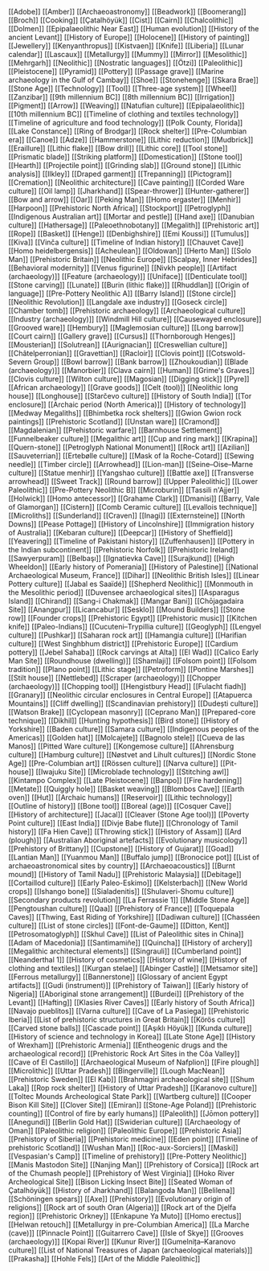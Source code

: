 [[Adobe]]
[[Amber]]
[[Archaeoastronomy]]
[[Beadwork]]
[[Boomerang]]
[[Broch]]
[[Cooking]]
[[Çatalhöyük]]
[[Cist]]
[[Cairn]]
[[Chalcolithic]]
[[Dolmen]]
[[Epipalaeolithic Near East]]
[[Human evolution]]
[[History of the ancient Levant]]
[[History of Europe]]
[[Holocene]]
[[History of painting]]
[[Jewellery]]
[[Kenyanthropus]]
[[Kistvaen]]
[[Knife]]
[[Liberia]]
[[Lunar calendar]]
[[Lascaux]]
[[Metallurgy]]
[[Mummy]]
[[Mirror]]
[[Mesolithic]]
[[Mehrgarh]]
[[Neolithic]]
[[Nostratic languages]]
[[Ötzi]]
[[Paleolithic]]
[[Pleistocene]]
[[Pyramid]]
[[Pottery]]
[[Passage grave]]
[[Marine archaeology in the Gulf of Cambay]]
[[Shoe]]
[[Stonehenge]]
[[Skara Brae]]
[[Stone Age]]
[[Technology]]
[[Tool]]
[[Three-age system]]
[[Wheel]]
[[Zanzibar]]
[[9th millennium BC]]
[[8th millennium BC]]
[[Irrigation]]
[[Pigment]]
[[Arrow]]
[[Weaving]]
[[Natufian culture]]
[[Epipalaeolithic]]
[[10th millennium BC]]
[[Timeline of clothing and textiles technology]]
[[Timeline of agriculture and food technology]]
[[Polk County, Florida]]
[[Lake Constance]]
[[Ring of Brodgar]]
[[Rock shelter]]
[[Pre-Columbian era]]
[[Canoe]]
[[Adze]]
[[Hammerstone]]
[[Lithic reduction]]
[[Mudbrick]]
[[Eraillure]]
[[Lithic flake]]
[[Bow drill]]
[[Lithic core]]
[[Tool stone]]
[[Prismatic blade]]
[[Striking platform]]
[[Domestication]]
[[Stone tool]]
[[Hearth]]
[[Projectile point]]
[[Grinding slab]]
[[Ground stone]]
[[Lithic analysis]]
[[Ilkley]]
[[Draped garment]]
[[Trepanning]]
[[Pictogram]]
[[Cremation]]
[[Neolithic architecture]]
[[Cave painting]]
[[Corded Ware culture]]
[[Oil lamp]]
[[Jharkhand]]
[[Spear-thrower]]
[[Hunter-gatherer]]
[[Bow and arrow]]
[[Oar]]
[[Peking Man]]
[[Homo ergaster]]
[[Menhir]]
[[Harpoon]]
[[Prehistoric North Africa]]
[[Stockport]]
[[Petroglyph]]
[[Indigenous Australian art]]
[[Mortar and pestle]]
[[Hand axe]]
[[Danubian culture]]
[[Hathersage]]
[[Paleoethnobotany]]
[[Megalith]]
[[Prehistoric art]]
[[Rope]]
[[Basket]]
[[Henge]]
[[Denbighshire]]
[[Emi Koussi]]
[[Tumulus]]
[[Kiva]]
[[Vinča culture]]
[[Timeline of Indian history]]
[[Chauvet Cave]]
[[Homo heidelbergensis]]
[[Acheulean]]
[[Oldowan]]
[[Herto Man]]
[[Solo Man]]
[[Prehistoric Britain]]
[[Neolithic Europe]]
[[Scalpay, Inner Hebrides]]
[[Behavioral modernity]]
[[Venus figurine]]
[[Nivkh people]]
[[Artifact (archaeology)]]
[[Feature (archaeology)]]
[[Uniface]]
[[Denticulate tool]]
[[Stone carving]]
[[Lunate]]
[[Burin (lithic flake)]]
[[Rhuddlan]]
[[Origin of language]]
[[Pre-Pottery Neolithic A]]
[[Barry Island]]
[[Stone circle]]
[[Neolithic Revolution]]
[[Langdale axe industry]]
[[Goseck circle]]
[[Chamber tomb]]
[[Prehistoric archaeology]]
[[Archaeological culture]]
[[Industry (archaeology)]]
[[Windmill Hill culture]]
[[Causewayed enclosure]]
[[Grooved ware]]
[[Hembury]]
[[Maglemosian culture]]
[[Long barrow]]
[[Court cairn]]
[[Gallery grave]]
[[Cursus]]
[[Thornborough Henges]]
[[Mousterian]]
[[Solutrean]]
[[Aurignacian]]
[[Creswellian culture]]
[[Châtelperronian]]
[[Gravettian]]
[[Racloir]]
[[Clovis point]]
[[Cotswold-Severn Group]]
[[Bowl barrow]]
[[Bank barrow]]
[[Zhoukoudian]]
[[Blade (archaeology)]]
[[Manorbier]]
[[Clava cairn]]
[[Human]]
[[Grime's Graves]]
[[Clovis culture]]
[[Wilton culture]]
[[Magosian]]
[[Digging stick]]
[[Pyre]]
[[African archaeology]]
[[Grave goods]]
[[Celt (tool)]]
[[Neolithic long house]]
[[Longhouse]]
[[Starčevo culture]]
[[History of South India]]
[[Tor enclosure]]
[[Archaic period (North America)]]
[[History of technology]]
[[Medway Megaliths]]
[[Bhimbetka rock shelters]]
[[Gwion Gwion rock paintings]]
[[Prehistoric Scotland]]
[[Unstan ware]]
[[Cramond]]
[[Magdalenian]]
[[Prehistoric warfare]]
[[Barnhouse Settlement]]
[[Funnelbeaker culture]]
[[Megalithic art]]
[[Cup and ring mark]]
[[Krapina]]
[[Quern-stone]]
[[Petroglyph National Monument]]
[[Rock art]]
[[Azilian]]
[[Sauveterrian]]
[[Ertebølle culture]]
[[Mask of la Roche-Cotard]]
[[Sewing needle]]
[[Timber circle]]
[[Arrowhead]]
[[Lion-man]]
[[Seine–Oise–Marne culture]]
[[Statue menhir]]
[[Yangshao culture]]
[[Battle axe]]
[[Transverse arrowhead]]
[[Sweet Track]]
[[Round barrow]]
[[Upper Paleolithic]]
[[Lower Paleolithic]]
[[Pre-Pottery Neolithic B]]
[[Microburin]]
[[Tassili n'Ajjer]]
[[Holwick]]
[[Homo antecessor]]
[[Grahame Clark]]
[[Dmanisi]]
[[Barry, Vale of Glamorgan]]
[[Cistern]]
[[Comb Ceramic culture]]
[[Levallois technique]]
[[Microliths]]
[[Sunderland]]
[[Craven]]
[[Inagi]]
[[Externsteine]]
[[North Downs]]
[[Pease Pottage]]
[[History of Lincolnshire]]
[[Immigration history of Australia]]
[[Kebaran culture]]
[[Deepcar]]
[[History of Sheffield]]
[[Yeavering]]
[[Timeline of Pakistani history]]
[[Zuffenhausen]]
[[Pottery in the Indian subcontinent]]
[[Prehistoric Norfolk]]
[[Prehistoric Ireland]]
[[Sawyerpuram]]
[[Belbaşı]]
[[Ignatievka Cave]]
[[Surajkund]]
[[High Wheeldon]]
[[Early history of Pomerania]]
[[History of Palestine]]
[[National Archaeological Museum, France]]
[[Dihar]]
[[Neolithic British Isles]]
[[Linear Pottery culture]]
[[Jabal es Saaïdé]]
[[Shepherd Neolithic]]
[[Monmouth in the Mesolithic period]]
[[Duvensee archaeological sites]]
[[Asparagus Island]]
[[Chirand]]
[[Sang-i Chakmak]]
[[Mangar Bani]]
[[Chōjagadaira Site]]
[[Anangpur]]
[[Licancabur]]
[[Sesklo]]
[[Mound Builders]]
[[Stone row]]
[[Founder crops]]
[[Prehistoric Egypt]]
[[Prehistoric music]]
[[Kitchen knife]]
[[Paleo-Indians]]
[[Cucuteni–Trypillia culture]]
[[Geoglyph]]
[[Lengyel culture]]
[[Pushkar]]
[[Saharan rock art]]
[[Hamangia culture]]
[[Harifian culture]]
[[West Singhbhum district]]
[[Prehistoric Europe]]
[[Cardium pottery]]
[[Jebel Sahaba]]
[[Rock carvings at Alta]]
[[El Wad]]
[[Calico Early Man Site]]
[[Roundhouse (dwelling)]]
[[Shamlaji]]
[[Folsom point]]
[[Folsom tradition]]
[[Plano point]]
[[Lithic stage]]
[[Petroform]]
[[Pontine Marshes]]
[[Stilt house]]
[[Nettlebed]]
[[Scraper (archaeology)]]
[[Chopper (archaeology)]]
[[Chopping tool]]
[[Hengistbury Head]]
[[Fulacht fiadh]]
[[Granary]]
[[Neolithic circular enclosures in Central Europe]]
[[Atapuerca Mountains]]
[[Cliff dwelling]]
[[Scandinavian prehistory]]
[[Dudești culture]]
[[Watson Brake]]
[[Cyclopean masonry]]
[[Ceprano Man]]
[[Prepared-core technique]]
[[Dikhil]]
[[Hunting hypothesis]]
[[Bird stone]]
[[History of Yorkshire]]
[[Baden culture]]
[[Samara culture]]
[[Indigenous peoples of the Americas]]
[[Golden hat]]
[[Molcajete]]
[[Bagnolo stele]]
[[Cueva de las Manos]]
[[Pitted Ware culture]]
[[Kongemose culture]]
[[Ahrensburg culture]]
[[Hamburg culture]]
[[Nøstvet and Lihult cultures]]
[[Nordic Stone Age]]
[[Pre-Columbian art]]
[[Rössen culture]]
[[Narva culture]]
[[Pit-house]]
[[Iwajuku Site]]
[[Microblade technology]]
[[Stitching awl]]
[[Kintampo Complex]]
[[Late Pleistocene]]
[[Banpo]]
[[Fire hardening]]
[[Metate]]
[[Quiggly hole]]
[[Basket weaving]]
[[Blombos Cave]]
[[Earth oven]]
[[Hut]]
[[Archaic humans]]
[[Reservoir]]
[[Lithic technology]]
[[Outline of history]]
[[Bone tool]]
[[Boreal (age)]]
[[Cosquer Cave]]
[[History of architecture]]
[[Jacal]]
[[Cleaver (Stone Age tool)]]
[[Poverty Point culture]]
[[East India]]
[[Divje Babe flute]]
[[Chronology of Tamil history]]
[[Fa Hien Cave]]
[[Throwing stick]]
[[History of Assam]]
[[Ard (plough)]]
[[Australian Aboriginal artefacts]]
[[Evolutionary musicology]]
[[Prehistory of Brittany]]
[[Cupstone]]
[[History of Gujarat]]
[[Goad]]
[[Lantian Man]]
[[Yuanmou Man]]
[[Buffalo jump]]
[[Bronocice pot]]
[[List of archaeoastronomical sites by country]]
[[Archaeoacoustics]]
[[Burnt mound]]
[[History of Tamil Nadu]]
[[Prehistoric Malaysia]]
[[Debitage]]
[[Cortaillod culture]]
[[Early Paleo-Eskimo]]
[[Kelsterbach]]
[[New World crops]]
[[Ishango bone]]
[[Sialadenitis]]
[[Shulaveri-Shomu culture]]
[[Secondary products revolution]]
[[La Ferrassie 1]]
[[Middle Stone Age]]
[[Pengtoushan culture]]
[[Qaa]]
[[Prehistory of France]]
[[Toquepala Caves]]
[[Thwing, East Riding of Yorkshire]]
[[Dadiwan culture]]
[[Chasséen culture]]
[[List of stone circles]]
[[Font-de-Gaume]]
[[Ditton, Kent]]
[[Petrosomatoglyph]]
[[Skhul Cave]]
[[List of Paleolithic sites in China]]
[[Adam of Macedonia]]
[[Santimamiñe]]
[[Quincha]]
[[History of archery]]
[[Megalithic architectural elements]]
[[Singrauli]]
[[Cumberland point]]
[[Neanderthal 1]]
[[History of cosmetics]]
[[History of wine]]
[[History of clothing and textiles]]
[[Kurgan stelae]]
[[Abinger Castle]]
[[Metsamor site]]
[[Ferrous metallurgy]]
[[Bannerstone]]
[[Glossary of ancient Egypt artifacts]]
[[Gudi (instrument)]]
[[Prehistory of Taiwan]]
[[Early history of Nigeria]]
[[Aboriginal stone arrangement]]
[[Burdei]]
[[Prehistory of the Levant]]
[[Hafting]]
[[Klasies River Caves]]
[[Early history of South Africa]]
[[Navajo pueblitos]]
[[Varna culture]]
[[Cave of La Pasiega]]
[[Prehistoric Iberia]]
[[List of prehistoric structures in Great Britain]]
[[Körös culture]]
[[Carved stone balls]]
[[Cascade point]]
[[Aşıklı Höyük]]
[[Kunda culture]]
[[History of science and technology in Korea]]
[[Late Stone Age]]
[[History of Wrexham]]
[[Prehistoric Armenia]]
[[Entheogenic drugs and the archaeological record]]
[[Prehistoric Rock Art Sites in the Côa Valley]]
[[Cave of El Castillo]]
[[Archaeological Museum of Nafplion]]
[[Fire plough]]
[[Microlithic]]
[[Uttar Pradesh]]
[[Bingerville]]
[[Lough MacNean]]
[[Prehistoric Sweden]]
[[El Kab]]
[[Brahmagiri archaeological site]]
[[Shum Laka]]
[[Rop rock shelter]]
[[History of Uttar Pradesh]]
[[Karanovo culture]]
[[Toltec Mounds Archeological State Park]]
[[Wartberg culture]]
[[Cooper Bison Kill Site]]
[[Clover Site]]
[[Emiran]]
[[Stone-Age Poland]]
[[Prehistoric counting]]
[[Control of fire by early humans]]
[[Paleolith]]
[[Jōmon pottery]]
[[Anegundi]]
[[Berlin Gold Hat]]
[[Swiderian culture]]
[[Archaeology of Oman]]
[[Paleolithic religion]]
[[Paleolithic Europe]]
[[Prehistoric Asia]]
[[Prehistory of Siberia]]
[[Prehistoric medicine]]
[[Eden point]]
[[Timeline of prehistoric Scotland]]
[[Wushan Man]]
[[Roc-aux-Sorciers]]
[[Maski]]
[[Vespasian's Camp]]
[[Timeline of prehistory]]
[[Pre-Pottery Neolithic]]
[[Manis Mastodon Site]]
[[Nanjing Man]]
[[Prehistory of Corsica]]
[[Rock art of the Chumash people]]
[[Prehistory of West Virginia]]
[[Hoko River Archeological Site]]
[[Bison Licking Insect Bite]]
[[Seated Woman of Çatalhöyük]]
[[History of Jharkhand]]
[[Balangoda Man]]
[[Belilena]]
[[Schöningen spears]]
[[Axe]]
[[Prehistory]]
[[Evolutionary origin of religions]]
[[Rock art of south Oran (Algeria)]]
[[Rock art of the Djelfa region]]
[[Prehistoric Orkney]]
[[Enkapune Ya Muto]]
[[Homo erectus]]
[[Helwan retouch]]
[[Metallurgy in pre-Columbian America]]
[[La Marche (cave)]]
[[Pinnacle Point]]
[[Guitarrero Cave]]
[[Isle of Skye]]
[[Grooves (archaeology)]]
[[Kopai River]]
[[Kunur River]]
[[Gumelnița–Karanovo culture]]
[[List of National Treasures of Japan (archaeological materials)]]
[[Prakasha]]
[[Hohle Fels]]
[[Art of the Middle Paleolithic]]
